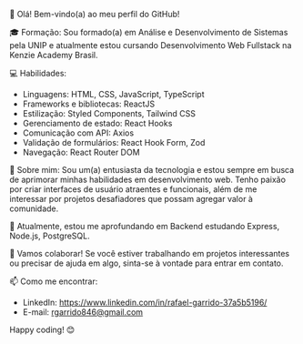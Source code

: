👋 Olá! Bem-vindo(a) ao meu perfil do GitHub!

🎓 Formação:
Sou formado(a) em Análise e Desenvolvimento de Sistemas pela UNIP e atualmente estou cursando Desenvolvimento Web Fullstack na Kenzie Academy Brasil.

💻 Habilidades:
- Linguagens: HTML, CSS, JavaScript, TypeScript
- Frameworks e bibliotecas: ReactJS
- Estilização: Styled Components, Tailwind CSS
- Gerenciamento de estado: React Hooks
- Comunicação com API: Axios
- Validação de formulários: React Hook Form, Zod
- Navegação: React Router DOM

🚀 Sobre mim:
Sou um(a) entusiasta da tecnologia e estou sempre em busca de aprimorar minhas habilidades em desenvolvimento web. Tenho paixão por criar interfaces de usuário atraentes e funcionais, além de me interessar por projetos desafiadores que possam agregar valor à comunidade.

🌱 Atualmente, estou me aprofundando em Backend estudando Express, Node.js, PostgreSQL.

🤝 Vamos colaborar! Se você estiver trabalhando em projetos interessantes ou precisar de ajuda em algo, sinta-se à vontade para entrar em contato.

📫 Como me encontrar:
- LinkedIn: https://www.linkedin.com/in/rafael-garrido-37a5b5196/
- E-mail: rgarrido846@gmail.com

Happy coding! 😊
